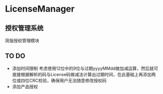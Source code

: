 # LicenseManager
## 授权管理系统
简版授权管理模块

## TO DO

* 添加时间限制
  考虑使用12位中的9位与过期yyyyMMdd做加减运算，然后就可直接根据解析的码与License码做减法计算出过期时间，在此基础上再添加两位或四位CRC校验，确保用户无法随意修改授权码
* 添加产品授权